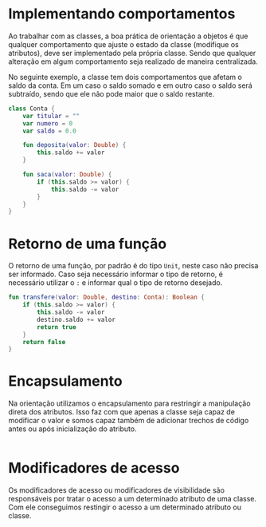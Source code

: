 # Implementando comportamentos

Ao trabalhar com as classes, a boa prática de orientação a objetos é que qualquer comportamento que ajuste o estado da
classe (modifique os atributos), deve ser implementado pela própria classe. Sendo que qualquer alteração em algum
comportamento seja realizado de maneira centralizada.

No seguinte exemplo, a classe tem dois comportamentos que afetam o saldo da conta. Em um caso o saldo somado e em outro
caso o saldo será subtraído, sendo que ele não pode maior que o saldo restante.

```kotlin
class Conta {
    var titular = ""
    var numero = 0
    var saldo = 0.0

    fun deposita(valor: Double) {
        this.saldo += valor
    }

    fun saca(valor: Double) {
        if (this.saldo >= valor) {
            this.saldo -= valor
        }
    }
}
```

# Retorno de uma função

O retorno de uma função, por padrão é do tipo `Unit`, neste caso não precisa ser informado. Caso seja necessário
informar o tipo de retorno, é necessário utilizar o `:` e informar qual o tipo de retorno desejado.

```kotlin
fun transfere(valor: Double, destino: Conta): Boolean {
    if (this.saldo >= valor) {
        this.saldo -= valor
        destino.saldo += valor
        return true
    }
    return false
}
```

# Encapsulamento

Na orientação utilizamos o encapsulamento para restringir a manipulação direta dos atributos. Isso faz com que apenas a
classe seja capaz de modificar o valor e somos capaz também de adicionar trechos de código antes ou após inicialização
do atributo.

```kotlin

```

# Modificadores de acesso

Os modificadores de acesso ou modificadores de visibilidade são responsáveis por tratar o acesso a um determinado
atributo de uma classe. Com ele conseguimos restingir o acesso a um determinado atributo ou classe. 

```kotlin

```
